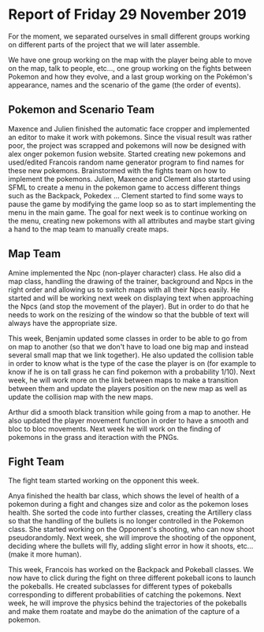 #  Report of Friday 29 November 2019

For the moment, we separated ourselves in small different groups working on different parts of the project that we will later assemble.

We have one group working on the map with the player being able to move on the map, talk to people, etc..., one group working on the fights between Pokemon and how they evolve, and a last group working on the Pokémon's appearance, names and the scenario of the game (the order of events).


## Pokemon and Scenario Team

Maxence and Julien finished the automatic face cropper and implemented an editor to make it work with pokemons. Since the visual result was rather poor, the project was scrapped and pokemons will now be designed with alex onger pokemon fusion website. Started creating new pokemons and used/edited Francois random name generator program to find names for these new pokemons. Brainstormed with the fights team on how to implement the pokemons. Julien, Maxence and Clement also started using SFML to create a menu in the pokemon game to access different things such as the Backpack, Pokedex ... Clement started to find some ways to pause the game by modifying the game loop so as to start implementing the menu in the main game. The goal for next week is to continue working on the menu, creating new pokemons with all attributes and maybe start giving a hand to the map team to manually create maps.

## Map Team
Amine implemented the Npc (non-player character) class. He also did a map class, handling the drawing of the trainer, background and Npcs in the right order and allowing us to switch maps with all their Npcs easily. He started and will be working next week on displaying text when approaching the Npcs (and stop the movement of the player). But in order to do that he needs to work on the resizing of the window so that the bubble of text will always have the appropriate size.

This week, Benjamin updated some classes in order to be able to go from on map to another (so that we don't have to load one big map and instead several small map that we link together). He also updated the collision table in order to know what is the type of the case the player is on (for example to know if he is on tall grass he can find pokemon with a probability 1/10). Next week, he will work more on the link between maps to make a transition between them and update the players position on the new map as well as update the collision map with the new maps.

Arthur did a smooth black transition while going from a map to another. He also updated the player movement function in order to have a smooth and bloc to bloc movements. Next week he will work on the finding of pokemons in the grass and iteraction with the PNGs.


## Fight Team
The fight team started working on the opponent this week.

Anya finished the health bar class, which shows the level of health of a pokemon during a fight and changes size and color as the pokemon loses health. She sorted the code into further classes, creating the Artillery class so that the handling of the bullets is no longer controlled in the Pokemon class. She started working on the Opponent's shooting, who can now shoot pseudorandomly. Next week, she will improve the shooting of the opponent, deciding where the bullets will fly, adding slight error in how it shoots, etc... (make it more human). 

This week, Francois has worked on the Backpack and Pokeball classes. We now have to click during the fight on three different pokeball icons to launch the pokeballs. He created subclasses for different types of pokeballs corresponding to different probabilities of catching the pokemons. Next week, he will improve the physics behind the trajectories of the pokeballs and make them roatate and maybe do the animation of the capture of a pokemon. 
